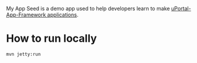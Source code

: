 My App Seed is a demo app used to help developers learn to make
[uPortal-App-Framework applications](https://github.com/UW-Madison-DoIT/uw-frame).

# How to run locally
```bash
mvn jetty:run
```

